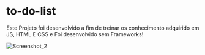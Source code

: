# to-do-list
Este Projeto foi desenvolvido a fim de treinar os conhecimento adquirido em JS, HTML E CSS e Foi desenvolvido sem Frameworks!

![Screenshot_2](https://github.com/MiqueiasBrandaoDev/to-do-list/assets/146373700/dac86770-a1a1-445d-91ba-60fd588e3237)
